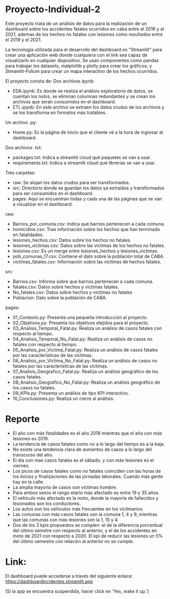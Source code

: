 # Proyecto-Individual-2

Este proyecto trata de un análisis de datos para la realización de un dashboard sobre los accidentes fatales ocurridos en caba entre el 2016 y el 2021, ademas de los hechos no fatales con lesiones como resultados entre el 2019 y el 2021.

La tecnología utilizada para el desarrollo del dashboard es "Streamlit" para crear una aplicación web donde cualquiera con el link sea capaz de visualizarlo en cualquier dispositivo. Se usan componentes como pandas para trabajar los datasets, matplotlib y plotly para crear los gráficos; y Streamlit-Folium para crear un mapa interactivo de los hechos ocurridos.

El proyecto consta de: 
Dos archivos ipynb:
* EDA.ipynb: Es donde se realiza el análisis exploratorio de datos, se cuentan los nulos, se eliminan columnas redundantes y se crean los archivos que serán consumidos en el dashboard.
* ETL.ipynb: En este archivo se extraen los datos crudos de los archivos y se los transforma en formatos más tratables.

Un archivo .py:
* Home.py: Es la página de inicio que el cliente vé a la hora de ingresar al dashboard.

Dos archivos .txt:
* packages.txt: Indica a streamlit cloud qué paquetes se van a usar.
* requirements.txt: Indica a streamlit cloud qué librerías se van a usar.

Tres carpetas: 
* raw: Se alojan los datos crudos para ser transformados.
* src: Directorio donde se guardan  los datos ya extraidos y transformados para ser consumidos en el dashboard.
* pages: Aquí se encuentran todas y cada una de las páginas que se van a visualizar en el dashboard.

raw: 
* Barrios_por_comuna.csv: Indica qué barrios pertenecen a cada comuna.
* homicidios.csv: Trae información sobre los hechos que han terminado en fatalidades.
* lesiones_hechos.csv: Datos sobre los hechos no fatales.
* lesiones_victimas.csv: Datos sobre las victimas de los hechos no fatales.
* lesiones.csv: Es un merge entre lesiones_hechos y lesiones_victimas.
* pob_comunas_17.csv: Contiene el dato sobre la población total de CABA.
* victimas_fatales.csv: Información sobre las víctimas de hechos fatales.

src:
* Barrios.csv: Informa sobre que barrios pertenecen a cada comuna.
* fatales.csv: Datos sobre hechos y víctimas fatales.
* No_fatales.csv: Datos sobre hechos y víctimas no fatales
* Poblacion: Dato sobre la población de CABA.

pages: 
* 01_Contexto.py: Presenta una pequeña introducción al proyecto.
* 02_Objetivos.py: Presenta los objetivos elejidos para el proyecto.
* 03_Analisis_Temporal_Fatal.py: Realiza un análisis de casos fatales con respecto al tiempo.
* 04_Analisis_Temporal_No_Fatal.py: Realiza un análisis de casos no fatales con respecto al tiempo.
* 05_Analisis_por_Victima_Fatal.py: Realiza un análisis de casos fatales por las características de las víctimas.
* 06_Analisis_por_Victima_No_Fatal.py: Realiza un análisis de casos no fatales por las características de las víctimas.
* 07_Analisis_Geografico_Fatal.py: Realiza un análisis geográfico de los casos fatales.
* 08_Analisis_Geografico_No_Fatal.py: Realiza un análisis geográfico de los casos no fatales.
* 09_KPIs.py: Presenta un análisis de tipo KPI interactivo.
* 10_Conclusiones.py: Realiza un cierre al análisis.


# Reporte


* El año con más fatalidades es el año 2018 mientras que el año con más lesiones es 2019.
* La tendencia de casos fatales como no a lo largo del tiempo es a la baja.
* No existe una tendencia clara de aumentos de casos a lo largo del transcurso del año.
* El dia con mas casos fatales es el sábado, y con más lesiones es el viernes.
* Los picos de casos fatales como no fatales coinciden con las horas de los inicios y finalizaciones de las jornadas laborales. Cuando más gente hay en la calle.
* La amplia mayoria de casos son victimas hombre.
* Para ambos sexos el rango etario más afectado es entre 19 y 35 años.
* El vehículo más afectado es la moto, donde la mayoría de fallecidos y lesionados son los conductores.
* Los autos son los vehiculos más frecuentes en los victimarios.
* Las comunas con más casos fatales son la comuna 1, 4 y 9, mientras que las comunas con más lesiones son la 1, 15 y 4.
* Dos de los 3 kpis propuestos se cumplen: el de la diferencia porcentual del último semetre con respecto al anterior, y el de los accidentes en moto de 2021 con respecto a 2020. El kpi de reducir las lesiones un 5% del último semestre con relación al anterior no se cumple.

# Link:

El dashboard puede accederse a través del siguiente enlace:
https://dashboardincidentes.streamlit.app

(Si la app se encuentra suspendida, hacer click en 'Yes, wake it up.')